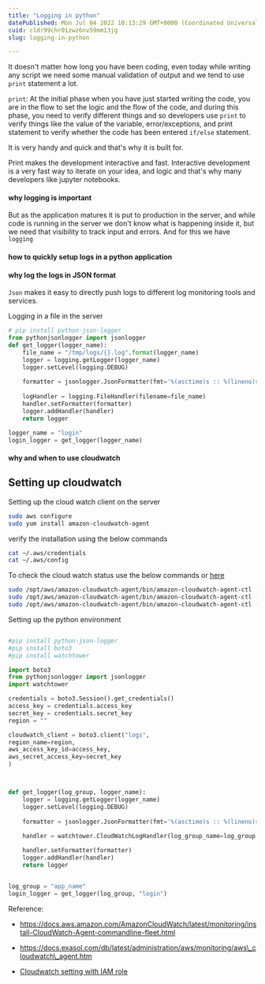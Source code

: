 ```yaml
---
title: "Logging in python"
datePublished: Mon Jul 04 2022 10:13:29 GMT+0000 (Coordinated Universal Time)
cuid: cldr99chr01zwz6nv59mm13jg
slug: logging-in-python

---
```


It doesn't matter how long you have been coding, even today while writing any script we need some manual validation of output and we tend to use `print` statement a lot.

`print`: At the initial phase when you have just started writing the code, you are in the flow to set the logic and the flow of the code, and during this phase, you need to verify different things and so developers use `print` to verify things like the value of the variable, error/exceptions, and print statement to verify whether the code has been entered `if/else` statement.

It is very handy and quick and that's why it is built for.

Print makes the development interactive and fast. Interactive development is a very fast way to iterate on your idea, and logic and that's why many developers like jupyter notebooks.

#### why logging is important

But as the application matures it is put to production in the server, and while code is running in the server we don't know what is happening inside it, but we need that visibility to track input and errors. And for this we have `logging`

#### how to quickly setup logs in a python application

#### why log the logs in JSON format

`Json` makes it easy to directly push logs to different log monitoring tools and services.

Logging in a file in the server

```python
# pip install python-json-logger
from pythonjsonlogger import jsonlogger
def get_logger(logger_name):
    file_name = "/tmp/logs/{}.log".format(logger_name)
    logger = logging.getLogger(logger_name)
    logger.setLevel(logging.DEBUG)
    
    formatter = jsonlogger.JsonFormatter(fmt='%(asctime)s :: %(lineno)s :: %(levelname)-8s :: %(name)s ::  %(message)s')
    
    logHandler = logging.FileHandler(filename=file_name)
    handler.setFormatter(formatter)
    logger.addHandler(handler)
    return logger

logger_name = "login"
login_logger = get_logger(logger_name)
```

#### why and when to use cloudwatch

## Setting up cloudwatch

Setting up the cloud watch client on the server

```bash
sudo aws configure
sudo yum install amazon-cloudwatch-agent
```

verify the installation using the below commands

```bash
cat ~/.aws/credentials
cat ~/.aws/config
```

To check the cloud watch status use the below commands or [here](https://docs.aws.amazon.com/AmazonCloudWatch/latest/logs/ReportCWLAgentStatus.html)

```bash
sudo /opt/aws/amazon-cloudwatch-agent/bin/amazon-cloudwatch-agent-ctl -m ec2 -a status
sudo /opt/aws/amazon-cloudwatch-agent/bin/amazon-cloudwatch-agent-ctl -m ec2 -a stop
sudo /opt/aws/amazon-cloudwatch-agent/bin/amazon-cloudwatch-agent-ctl -m ec2 -a start
```

Setting up the python environment

```python

#pip install python-json-logger
#pip install boto3
#pip install watchtower

import boto3
from pythonjsonlogger import jsonlogger
import watchtower

credentials = boto3.Session().get_credentials()
access_key = credentials.access_key
secret_key = credentials.secret_key
region = ""

cloudwatch_client = boto3.client("logs", 
region_name=region,
aws_access_key_id=access_key,
aws_secret_access_key=secret_key
)



def get_logger(log_group, logger_name):    
    logger = logging.getLogger(logger_name)
    logger.setLevel(logging.DEBUG)
    
    formatter = jsonlogger.JsonFormatter(fmt='%(asctime)s :: %(lineno)s :: %(levelname)-8s :: %(name)s ::  %(message)s')
    
    handler = watchtower.CloudWatchLogHandler(log_group_name=log_group, log_stream_name=logger_name, boto3_client=cloudwatch_client)

    handler.setFormatter(formatter)
    logger.addHandler(handler)
    return logger


log_group = "app_name"
login_logger = get_logger(log_group, "login")
```

Reference:

* https://docs.aws.amazon.com/AmazonCloudWatch/latest/monitoring/install-CloudWatch-Agent-commandline-fleet.html
    
* https://docs.exasol.com/db/latest/administration/aws/monitoring/aws\_cloudwatch\_agent.htm
    
* [Cloudwatch setting with IAM role](https://docs.aws.amazon.com/AmazonCloudWatch/latest/logs/QuickStartEC2Instance.html)